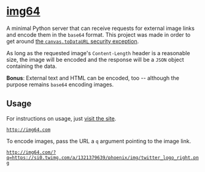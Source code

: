 [img64](http://img64.com)
=========================

A minimal Python server that can receive requests for external image
links and encode them in the `base64` format. This project was made in
order to get around [the `canvas.toDataURL` security
exception](http://stackoverflow.com/questions/2390232/why-does-canvas-todataurl-throw-a-security-exception).

As long as the requested image's `Content-Length` header is a reasonable
size, the image will be encoded and the response will be a `JSON` object
containing the data.

**Bonus**: External text and HTML can be encoded, too -- although the
purpose remains `base64` encoding images.


Usage
-----

For instructions on usage, just [visit the site](http://img64.com).

[`http://img64.com`](http://img64.com)

To encode images, pass the URL a `q` argument pointing to the image
link.

[`http://img64.com/?q=https://si0.twimg.com/a/1321379639/phoenix/img/twitter_logo_right.png`](http://img64.com/?q=https://si0.twimg.com/a/1321379639/phoenix/img/twitter_logo_right.png)
